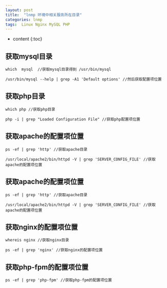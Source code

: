```yaml
---
layout: post
title:  "lnmp 环境中相关服务所在目录"
categories: lnmp
tags:  Linux Nginx MySQL PHP  
---
```


* content
{:toc}

## 获取mysql目录

```
which  mysql  //获取mysql目录得到 /usr/bin/mysql

/usr/bin/mysql --help | grep -A1 'Default options' //然后获取配置项位置

```
## 获取php目录

```
which php //获取php目录

php -i | grep "Loaded Configuration File" //获取php配置项位置

```

## 获取apache的配置项位置

```
ps -ef | grep 'http' //获取apache目录

/usr/local/apache2/bin/httpd -V | grep 'SERVER_CONFIG_FILE' //获取apache的配置项位置

```

## 获取apache的配置项位置

```
ps -ef | grep 'http' //获取apache目录

/usr/local/apache2/bin/httpd -V | grep 'SERVER_CONFIG_FILE' //获取apache的配置项位置

```

## 获取nginx的配置项位置

```
whereis nginx //获取nginx目录

ps -ef | grep 'nginx' //获取nginx的配置项位置

```

## 获取php-fpm的配置项位置
```
ps -ef | grep 'php-fpm' //获取php-fpm的配置项位置

```